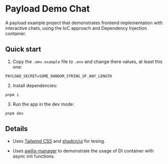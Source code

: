 # Payload Demo Chat

A payload example project that demonstrates frontend implementation with
interactive chats, using the IoC approach and Dependency Injection container.

## Quick start

1. Copy the `.emv.example` file to `.env` and change there values, at least this one:
```
PAYLOAD_SECRET=SOME_RANDOM_STRING_OF_ANY_LENGTH
```

2. Install dependencies:
```
pnpm i
```

3. Run the app in the dev mode:
```
pnpm dev
```

## Details

- Uses [Tailwind CSS](https://tailwindcss.com/) and
[shadcn/ui](https://ui.shadcn.com/) for tesing.

- Uses [awilix-manager](https://github.com/kibertoad/awilix-manager) to
demonstrate the usage of DI container with async init functions.

